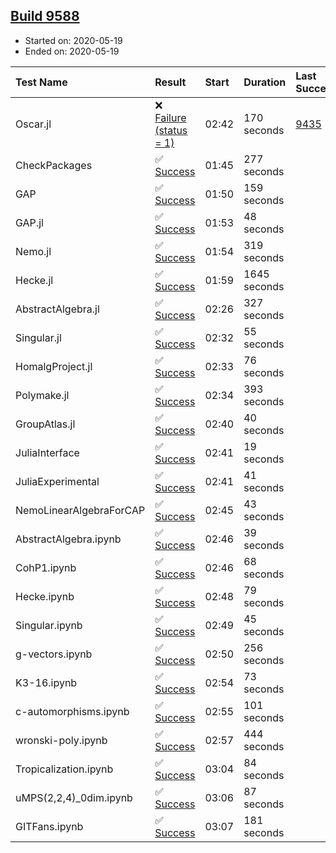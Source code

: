 ## [Build 9588](https://oscarci.mathematik.uni-kl.de/job/oscar/9588/)

* Started on: 2020-05-19
* Ended on: 2020-05-19

| Test Name    | Result | Start | Duration | Last Success | First Failure |
|:-------------|:-------|:------|:---------|:-------------|:--------------|
| Oscar.jl | ❌ [Failure (status = 1)](https://oscarci.mathematik.uni-kl.de/job/oscar/9588/artifact/logs/build-9588/Oscar.jl.log) | 02:42 | 170 seconds | [9435](https://oscarci.mathematik.uni-kl.de/job/oscar/9435/) | [9436](https://oscarci.mathematik.uni-kl.de/job/oscar/9436/) |
| CheckPackages | ✅ [Success](https://oscarci.mathematik.uni-kl.de/job/oscar/9588/artifact/logs/build-9588/CheckPackages.log) | 01:45 | 277 seconds |  |  |
| GAP | ✅ [Success](https://oscarci.mathematik.uni-kl.de/job/oscar/9588/artifact/logs/build-9588/GAP.log) | 01:50 | 159 seconds |  |  |
| GAP.jl | ✅ [Success](https://oscarci.mathematik.uni-kl.de/job/oscar/9588/artifact/logs/build-9588/GAP.jl.log) | 01:53 | 48 seconds |  |  |
| Nemo.jl | ✅ [Success](https://oscarci.mathematik.uni-kl.de/job/oscar/9588/artifact/logs/build-9588/Nemo.jl.log) | 01:54 | 319 seconds |  |  |
| Hecke.jl | ✅ [Success](https://oscarci.mathematik.uni-kl.de/job/oscar/9588/artifact/logs/build-9588/Hecke.jl.log) | 01:59 | 1645 seconds |  |  |
| AbstractAlgebra.jl | ✅ [Success](https://oscarci.mathematik.uni-kl.de/job/oscar/9588/artifact/logs/build-9588/AbstractAlgebra.jl.log) | 02:26 | 327 seconds |  |  |
| Singular.jl | ✅ [Success](https://oscarci.mathematik.uni-kl.de/job/oscar/9588/artifact/logs/build-9588/Singular.jl.log) | 02:32 | 55 seconds |  |  |
| HomalgProject.jl | ✅ [Success](https://oscarci.mathematik.uni-kl.de/job/oscar/9588/artifact/logs/build-9588/HomalgProject.jl.log) | 02:33 | 76 seconds |  |  |
| Polymake.jl | ✅ [Success](https://oscarci.mathematik.uni-kl.de/job/oscar/9588/artifact/logs/build-9588/Polymake.jl.log) | 02:34 | 393 seconds |  |  |
| GroupAtlas.jl | ✅ [Success](https://oscarci.mathematik.uni-kl.de/job/oscar/9588/artifact/logs/build-9588/GroupAtlas.jl.log) | 02:40 | 40 seconds |  |  |
| JuliaInterface | ✅ [Success](https://oscarci.mathematik.uni-kl.de/job/oscar/9588/artifact/logs/build-9588/JuliaInterface.log) | 02:41 | 19 seconds |  |  |
| JuliaExperimental | ✅ [Success](https://oscarci.mathematik.uni-kl.de/job/oscar/9588/artifact/logs/build-9588/JuliaExperimental.log) | 02:41 | 41 seconds |  |  |
| NemoLinearAlgebraForCAP | ✅ [Success](https://oscarci.mathematik.uni-kl.de/job/oscar/9588/artifact/logs/build-9588/NemoLinearAlgebraForCAP.log) | 02:45 | 43 seconds |  |  |
| AbstractAlgebra.ipynb | ✅ [Success](https://oscarci.mathematik.uni-kl.de/job/oscar/9588/artifact/logs/build-9588/AbstractAlgebra.ipynb.log) | 02:46 | 39 seconds |  |  |
| CohP1.ipynb | ✅ [Success](https://oscarci.mathematik.uni-kl.de/job/oscar/9588/artifact/logs/build-9588/CohP1.ipynb.log) | 02:46 | 68 seconds |  |  |
| Hecke.ipynb | ✅ [Success](https://oscarci.mathematik.uni-kl.de/job/oscar/9588/artifact/logs/build-9588/Hecke.ipynb.log) | 02:48 | 79 seconds |  |  |
| Singular.ipynb | ✅ [Success](https://oscarci.mathematik.uni-kl.de/job/oscar/9588/artifact/logs/build-9588/Singular.ipynb.log) | 02:49 | 45 seconds |  |  |
| g-vectors.ipynb | ✅ [Success](https://oscarci.mathematik.uni-kl.de/job/oscar/9588/artifact/logs/build-9588/g-vectors.ipynb.log) | 02:50 | 256 seconds |  |  |
| K3-16.ipynb | ✅ [Success](https://oscarci.mathematik.uni-kl.de/job/oscar/9588/artifact/logs/build-9588/K3-16.ipynb.log) | 02:54 | 73 seconds |  |  |
| c-automorphisms.ipynb | ✅ [Success](https://oscarci.mathematik.uni-kl.de/job/oscar/9588/artifact/logs/build-9588/c-automorphisms.ipynb.log) | 02:55 | 101 seconds |  |  |
| wronski-poly.ipynb | ✅ [Success](https://oscarci.mathematik.uni-kl.de/job/oscar/9588/artifact/logs/build-9588/wronski-poly.ipynb.log) | 02:57 | 444 seconds |  |  |
| Tropicalization.ipynb | ✅ [Success](https://oscarci.mathematik.uni-kl.de/job/oscar/9588/artifact/logs/build-9588/Tropicalization.ipynb.log) | 03:04 | 84 seconds |  |  |
| uMPS(2,2,4)_0dim.ipynb | ✅ [Success](https://oscarci.mathematik.uni-kl.de/job/oscar/9588/artifact/logs/build-9588/uMPS-2-2-4-_0dim.ipynb.log) | 03:06 | 87 seconds |  |  |
| GITFans.ipynb | ✅ [Success](https://oscarci.mathematik.uni-kl.de/job/oscar/9588/artifact/logs/build-9588/GITFans.ipynb.log) | 03:07 | 181 seconds |  |  |

